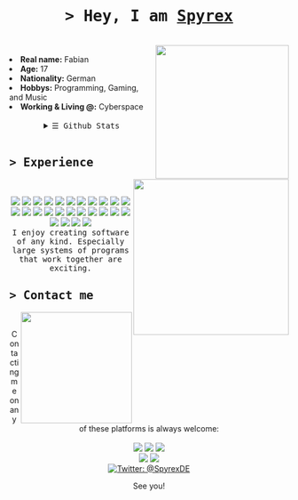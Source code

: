 <!DOCTYPE html>
<body>
    <h1 align="center"><samp>&gt; Hey, I am <b><a target="_blank" href="https://spyrex.me/">Spyrex</a></b></samp></h1>
<br>
<div align="center">
    <!--
      <img src="https://giffiles.alphacoders.com/200/200193.gif" height=300>
    -->
</div>
<div>
  <!--
    <h2 align="center"><samp> &gt; About me </samp></h2>
  -->
    <img src="https://thumbs.gfycat.com/SimilarNippyAsp-size_restricted.gif" align="right" height=240>
  <br>
    <li>
        <b>Real name:</b> Fabian
    </li>
    <li>
        <b>Age:</b> 17
    </li>
    <li>
        <b>Nationality:</b> German
    </li>
    <li>
        <b>Hobbys:</b> Programming, Gaming, and Music
    </li>
    <li>
        <b>Working & Living @:</b> Cyberspace
    </li>
    <br>

  
  <details align="center">
    <summary> <samp>&#9776; Github Stats</samp></summary>
    <p align="center">
        <br>
        <img src="https://github-readme-stats.vercel.app/api?username=SpyrexDE&show_icons=true&theme=gruvbox" />
    </p>
  </details>
</div>
  
<br>
  
<div>
    <h2><samp>&gt; Experience</samp></h2>
    <img src="https://64.media.tumblr.com/bc91fffa1f7f71014fddf10d3d2decbd/tumblr_pkxty5psM71sguk2k_500.gifv" align="right" height="280px">
    <br>
    <p align="center">
      <img src="https://img.shields.io/badge/c%23-%23239120.svg?style=for-the-badge&logo=c-sharp&logoColor=white">
      <img src="https://img.shields.io/badge/c++-%2300599C.svg?style=for-the-badge&logo=c%2B%2B&logoColor=white">
      <img src="https://img.shields.io/badge/html5-%23E34F26.svg?style=for-the-badge&logo=html5&logoColor=white">
      <img src="https://img.shields.io/badge/css3-%231572B6.svg?style=for-the-badge&logo=css3&logoColor=white">
      <img src="https://img.shields.io/badge/javascript-%23323330.svg?style=for-the-badge&logo=javascript&logoColor=%23F7DF1E">
      <img src="https://img.shields.io/badge/typescript-%23007ACC.svg?style=for-the-badge&logo=typescript&logoColor=white">
      <img src="https://img.shields.io/badge/java-%23ED8B00.svg?style=for-the-badge&logo=java&logoColor=white">
      <img src="https://img.shields.io/badge/markdown-%23000000.svg?style=for-the-badge&logo=markdown&logoColor=white">
      <img src="https://img.shields.io/badge/php-%23777BB4.svg?style=for-the-badge&logo=php&logoColor=white">
      <img src="https://img.shields.io/badge/python-3670A0?style=for-the-badge&logo=python&logoColor=ffdd54">
      <img src="https://img.shields.io/badge/Electron-191970?style=for-the-badge&logo=Electron&logoColor=white">
      <img src="https://img.shields.io/badge/flask-%23000.svg?style=for-the-badge&logo=flask&logoColor=white">
      <img src="https://img.shields.io/badge/Flutter-%2302569B.svg?style=for-the-badge&logo=Flutter&logoColor=white">
      <img src="https://img.shields.io/badge/Insomnia-black?style=for-the-badge&logo=insomnia&logoColor=5849BE">
      <img src="https://img.shields.io/badge/vuejs-%2335495e.svg?style=for-the-badge&logo=vuedotjs&logoColor=%234FC08D">
      <img src="https://img.shields.io/badge/firebase-ffca28?style=for-the-badge&logo=firebase&logoColor=black" />
      <img src="https://img.shields.io/badge/Svelte-4A4A55?style=for-the-badge&logo=svelte&logoColor=FF3E00" />
      <img src="https://img.shields.io/badge/Tailwind_CSS-38B2AC?style=for-the-badge&logo=tailwind-css&logoColor=white">
      <img src="https://img.shields.io/badge/Visual%20Studio-5C2D91.svg?style=for-the-badge&logo=visual-studio&logoColor=white">
      <img src="https://img.shields.io/badge/Visual%20Studio%20Code-0078d7.svg?style=for-the-badge&logo=visual-studio-code&logoColor=white">
      <img src="https://img.shields.io/badge/github-%23121011.svg?style=for-the-badge&logo=github&logoColor=white">
      <img src="https://img.shields.io/badge/netlify-%23000000.svg?style=for-the-badge&logo=netlify&logoColor=#00C7B7">
      <img src="https://img.shields.io/badge/GODOT-%23FFFFFF.svg?style=for-the-badge&logo=godot-engine">
      <img src="https://img.shields.io/badge/Plotly-%233F4F75.svg?style=for-the-badge&logo=plotly&logoColor=white">
      <img src="https://img.shields.io/badge/mysql-%2300f.svg?style=for-the-badge&logo=mysql&logoColor=white">
      <img src="https://img.shields.io/badge/Supabase-181818?style=for-the-badge&logo=supabase&logoColor=white">
      <br>
      <samp>
        I enjoy creating software of any kind. Especially large systems of programs that work together are exciting.
      </samp>

  </p>
</div>
  
  <h2><samp>&gt; Contact me</samp></h2>
  <!--http://33.media.tumblr.com/8de0047115540a2fcd839dc373e9f8f9/tumblr_mgfz8vTf0P1rwjab3o3_250.gif-->
    <img src="https://i.pinimg.com/originals/cc/f2/f9/ccf2f95d432776ee12a37de09718efb6.gif" align="right" height="200px">
    <br>
    <p align="center">Contacting me on any of these platforms is always welcome:<br><br>
      <img src="https://img.shields.io/badge/Spyrex%238728-%237289DA.svg?style=for-the-badge&logo=discord&logoColor=white">
      <img src="https://img.shields.io/badge/SpyrexDE-FF4500?style=for-the-badge&logo=reddit&logoColor=white">
      <img src="https://img.shields.io/badge/malikfk100-%23000000.svg?style=for-the-badge&logo=steam&logoColor=white"><br>
      <img src="https://img.shields.io/badge/Spyrex-%23FF0B34.svg?style=for-the-badge&logo=Itch.io&logoColor=white">
      <img src="https://img.shields.io/badge/malikfk100@gmail.com-D14836?style=for-the-badge&logo=gmail&logoColor=white">
        <br>
      <a href="https://twitter.com/SpyrexDE" target="blank"><img src="https://img.shields.io/twitter/follow/spyrexde?logo=twitter&style=for-the-badge" alt="Twitter:      @SpyrexDE"/></a>
    </p>
    <p align="center" title="またね！">See you!</p>
</body>
